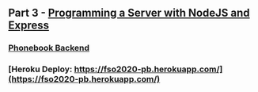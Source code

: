 ## Part 3 - [Programming a Server with NodeJS and Express](https://fullstackopen.com/en/part3)

### [Phonebook Backend](https://github.com/sehroz/full-stack-open-2020/tree/master/part-3/course-information)

### [Heroku Deploy: https://fso2020-pb.herokuapp.com/](https://fso2020-pb.herokuapp.com/)
